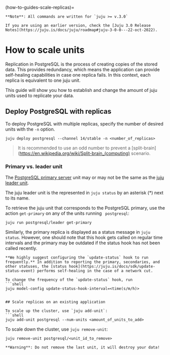 (how-to-guides-scale-replicas)=


```{note}
**Note**: All commands are written for `juju >= v.3.0`

If you are using an earlier version, check the [Juju 3.0 Release Notes](https://juju.is/docs/juju/roadmap#juju-3-0-0---22-oct-2022).
```

# How to scale units

Replication in PostgreSQL is the process of creating copies of the stored data. This provides redundancy, which means the application can provide self-healing capabilities in case one replica fails. In this context, each replica is equivalent to one juju unit.

This guide will show you how to establish and change the amount of juju units used to replicate your data. 

## Deploy PostgreSQL with replicas

To deploy PostgreSQL with multiple replicas, specify the number of desired units with the `-n` option.
```shell
juju deploy postgresql --channel 14/stable -n <number_of_replicas>
```
> It is recommended to use an odd number to prevent a [split-brain](https://en.wikipedia.org/wiki/Split-brain_(computing) scenario.

### Primary vs. leader unit

The [PostgreSQL primary server](https://www.postgresql.org/docs/current/runtime-config-replication.html#RUNTIME-CONFIG-REPLICATION-PRIMARY) unit may or may not be the same as the [juju leader unit](https://juju.is/docs/juju/leader). 

The juju leader unit is the represented in `juju status` by an asterisk (*) next to its name. 

To retrieve the juju unit that corresponds to the PostgreSQL primary, use the action `get-primary` on any of the units running ` postgresql`:
```shell
juju run postgresql/leader get-primary
```

Similarly, the primary replica is displayed as a status message in `juju status`. However, one should note that this hook gets called on regular time intervals and the primary may be outdated if the status hook has not been called recently. 

```{note}
**We highly suggest configuring the `update-status` hook to run frequently.** In addition to reporting the primary, secondaries, and other statuses, the [status hook](https://juju.is/docs/sdk/update-status-event) performs self-healing in the case of a network cut. 

To change the frequency of the `update-status` hook, run
```shell
juju model-config update-status-hook-interval=<time(s/m/h)>
```
<!--Note that this hook executes a read query to PostgreSQL. On a production level server, this should be configured to occur at a frequency that doesn't overload the server with read requests. Similarly, the hook should not be configured at too quick of a frequency, as this can delay other hooks from running. -->
```

## Scale replicas on an existing application

To scale up the cluster, use `juju add-unit`:
```shell
juju add-unit postgresql --num-units <amount_of_units_to_add>
```

To scale down the cluster, use `juju remove-unit`:
```shell
juju remove-unit postgresql/<unit_id_to_remove>
```
```{warning}
**Warning**: Do not remove the last unit, it will destroy your data!
```

